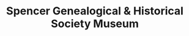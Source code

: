 ---
layout: repo
title: "Spencer Genealogical & Historical Society Museum"
id: 25129
permalink: repos/25129/
---